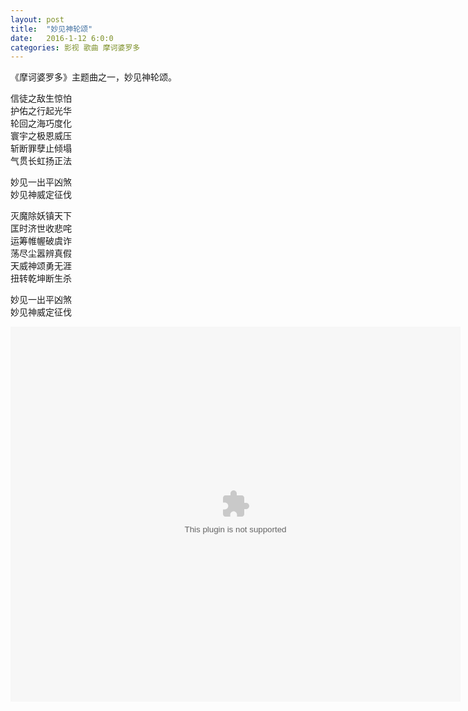 ```yaml
---
layout: post
title:  "妙见神轮颂"
date:   2016-1-12 6:0:0
categories: 影视 歌曲 摩诃婆罗多
---
```


《摩诃婆罗多》主题曲之一，妙见神轮颂。

信徒之敌生惊怕<br>
护佑之行起光华<br>
轮回之海巧度化<br>
寰宇之极恩威压<br>
斩断罪孽止倾塌<br>
气贯长虹扬正法<br>

妙见一出平凶煞<br>
妙见神威定征伐<br>

灭魔除妖镇天下<br>
匡时济世收悲咤<br>
运筹帷幄破虞诈<br>
荡尽尘嚣辨真假<br>
天威神颂勇无涯<br>
扭转乾坤断生杀<br>

妙见一出平凶煞<br>
妙见神威定征伐<br>

<embed src="http://static.hdslb.com/play.swf?aid=2203916&page=50" width="720" height="600" />
